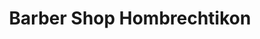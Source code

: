 ---
title: "Barber Shop Hombrechtikon"
url: /hombrechtikon/barber-shop-hombrechtikon/
shop: Friseur
---